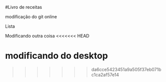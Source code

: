#Livro de receitas


modificação do git online


Lista


Modificando outra coisa
<<<<<<< HEAD

modificando do desktop
=======
>>>>>>> da6cce5423451a9a505f37eb071bc1ca2af57e14
